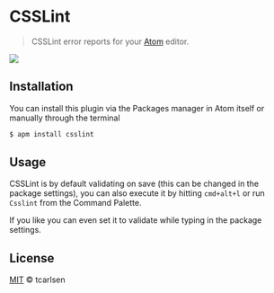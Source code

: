# CSSLint

> CSSLint error reports for your [Atom](http://atom.io) editor.

![](https://dl.dropboxusercontent.com/u/2714001/csslint.gif)

## Installation

You can install this plugin via the Packages manager in Atom itself or manually through the terminal

```bash
$ apm install csslint
```

## Usage

CSSLint is by default validating on save (this can be changed in the package settings), you can also execute it by hitting `cmd+alt+l` or run `Csslint` from the Command Palette.

If you like you can even set it to validate while typing in the package settings.

## License

[MIT](http://opensource.org/licenses/MIT) © tcarlsen
